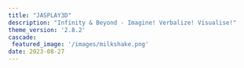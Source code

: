 ```yaml
---
title: "JASPLAY3D"
description: "Infinity & Beyond - Imagine! Verbalize! Visualise!" 
theme_version: '2.8.2'
cascade:
 featured_image: '/images/milkshake.png'
date: 2023-08-27
---
```

